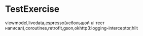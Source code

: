 # TestExercise
viewmodel,livedata,espresso(небольшой ui тест написал),coroutines,retrofit,gson,okhttp3:logging-interceptor,hilt
